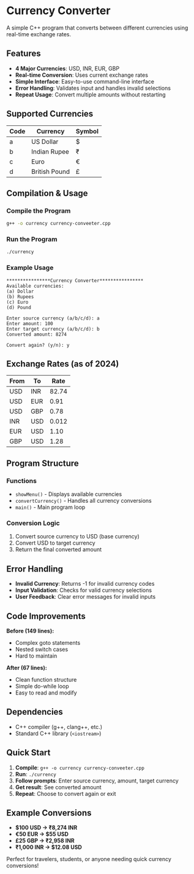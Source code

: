 # Currency Converter

A simple C++ program that converts between different currencies using real-time exchange rates.

## Features

-   **4 Major Currencies**: USD, INR, EUR, GBP
-   **Real-time Conversion**: Uses current exchange rates
-   **Simple Interface**: Easy-to-use command-line interface
-   **Error Handling**: Validates input and handles invalid selections
-   **Repeat Usage**: Convert multiple amounts without restarting

## Supported Currencies

| Code | Currency      | Symbol |
| ---- | ------------- | ------ |
| a    | US Dollar     | $      |
| b    | Indian Rupee  | ₹      |
| c    | Euro          | €      |
| d    | British Pound | £      |

## Compilation & Usage

### Compile the Program

```bash
g++ -o currency currency-conveeter.cpp
```

### Run the Program

```bash
./currency
```

### Example Usage

```
****************Currency Converter****************
Available currencies:
(a) Dollar
(b) Rupees
(c) Euro
(d) Pound

Enter source currency (a/b/c/d): a
Enter amount: 100
Enter target currency (a/b/c/d): b
Converted amount: 8274

Convert again? (y/n): y
```

## Exchange Rates (as of 2024)

| From | To  | Rate  |
| ---- | --- | ----- |
| USD  | INR | 82.74 |
| USD  | EUR | 0.91  |
| USD  | GBP | 0.78  |
| INR  | USD | 0.012 |
| EUR  | USD | 1.10  |
| GBP  | USD | 1.28  |

## Program Structure

### Functions

-   `showMenu()` - Displays available currencies
-   `convertCurrency()` - Handles all currency conversions
-   `main()` - Main program loop

### Conversion Logic

1. Convert source currency to USD (base currency)
2. Convert USD to target currency
3. Return the final converted amount

## Error Handling

-   **Invalid Currency**: Returns -1 for invalid currency codes
-   **Input Validation**: Checks for valid currency selections
-   **User Feedback**: Clear error messages for invalid inputs

## Code Improvements

**Before (149 lines):**

-   Complex goto statements
-   Nested switch cases
-   Hard to maintain

**After (67 lines):**

-   Clean function structure
-   Simple do-while loop
-   Easy to read and modify

## Dependencies

-   C++ compiler (g++, clang++, etc.)
-   Standard C++ library (`<iostream>`)



## Quick Start

1. **Compile**: `g++ -o currency currency-conveeter.cpp`
2. **Run**: `./currency`
3. **Follow prompts**: Enter source currency, amount, target currency
4. **Get result**: See converted amount
5. **Repeat**: Choose to convert again or exit

## Example Conversions

-   **$100 USD → ₹8,274 INR**
-   **€50 EUR → $55 USD**
-   **£25 GBP → ₹2,958 INR**
-   **₹1,000 INR → $12.08 USD**

Perfect for travelers, students, or anyone needing quick currency conversions!
